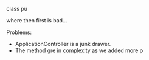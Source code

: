  class pu

where then first is bad...

Problems:

- ApplicationController is a junk drawer.
- The method gre in complexity as we added more p

